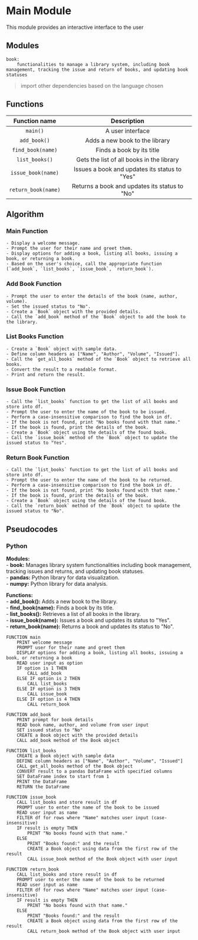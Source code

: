 # Main Module

This module provides an interactive interface to the user


## Modules

    book: 
        functionalities to manage a library system, including book management, tracking the issue and return of books, and updating book statuses

> import other dependencies based on the language chosen

    
## Functions

|Function name | Description |
|:--:|:--:|
|`main()`|A user interface|
|`add_book()`|Adds a new book to the library|
|`find_book(name)`|Finds a book by its title|
|`list_books()`|Gets the list of all books in the library|
|`issue_book(name)`|Issues a book and updates its status to "Yes"|
|`return_book(name)`|Returns a book and updates its status to "No"|


## Algorithm

### Main Function

    - Display a welcome message.
    - Prompt the user for their name and greet them.
    - Display options for adding a book, listing all books, issuing a book, or returning a book.
    - Based on the user's choice, call the appropriate function (`add_book`, `list_books`, `issue_book`, `return_book`).

### Add Book Function

    - Prompt the user to enter the details of the book (name, author, volume).
    - Set the issued status to "No".
    - Create a `Book` object with the provided details.
    - Call the `add_book` method of the `Book` object to add the book to the library.

### List Books Function

    - Create a `Book` object with sample data.
    - Define column headers as ["Name", "Author", "Volume", "Issued"].
    - Call the `get_all_books` method of the `Book` object to retrieve all books.
    - Convert the result to a readable format.
    - Print and return the result.

### Issue Book Function

    - Call the `list_books` function to get the list of all books and store into df.
    - Prompt the user to enter the name of the book to be issued.
    - Perform a case-insensitive comparison to find the book in df.
    - If the book is not found, print "No books found with that name."
    - If the book is found, print the details of the book.
    - Create a `Book` object using the details of the found book.
    - Call the `issue_book` method of the `Book` object to update the issued status to "Yes".

### Return Book Function

    - Call the `list_books` function to get the list of all books and store into df.
    - Prompt the user to enter the name of the book to be returned.
    - Perform a case-insensitive comparison to find the book in df.
    - If the book is not found, print "No books found with that name."
    - If the book is found, print the details of the book.
    - Create a `Book` object using the details of the found book.
    - Call the `return_book` method of the `Book` object to update the issued status to "No".


## Pseudocodes

### Python

**Modules:**\
    - **book:** Manages library system functionalities including book management, tracking issues and returns, and updating book statuses.\
    - **pandas:** Python library for data visualization.\
    - **numpy:** Python library for data analysis.

**Functions:**\
    - **add_book():** Adds a new book to the library.\
    - **find_book(name):** Finds a book by its title.\
    - **list_books():** Retrieves a list of all books in the library.\
    - **issue_book(name):** Issues a book and updates its status to "Yes".\
    - **return_book(name):** Returns a book and updates its status to "No".

```pseudocode
FUNCTION main
    PRINT welcome message
    PROMPT user for their name and greet them
    DISPLAY options for adding a book, listing all books, issuing a book, or returning a book
    READ user input as option
    IF option is 1 THEN
        CALL add_book
    ELSE IF option is 2 THEN
        CALL list_books
    ELSE IF option is 3 THEN
        CALL issue_book
    ELSE IF option is 4 THEN
        CALL return_book

FUNCTION add_book
    PRINT prompt for book details
    READ book name, author, and volume from user input
    SET issued status to "No"
    CREATE a Book object with the provided details
    CALL add_book method of the Book object

FUNCTION list_books
    CREATE a Book object with sample data
    DEFINE column headers as ["Name", "Author", "Volume", "Issued"]
    CALL get_all_books method of the Book object
    CONVERT result to a pandas DataFrame with specified columns
    SET DataFrame index to start from 1
    PRINT the DataFrame
    RETURN the DataFrame

FUNCTION issue_book
    CALL list_books and store result in df
    PROMPT user to enter the name of the book to be issued
    READ user input as name
    FILTER df for rows where "Name" matches user input (case-insensitive)
    IF result is empty THEN
        PRINT "No books found with that name."
    ELSE
        PRINT "Books found:" and the result
        CREATE a Book object using data from the first row of the result
        CALL issue_book method of the Book object with user input

FUNCTION return_book
    CALL list_books and store result in df
    PROMPT user to enter the name of the book to be returned
    READ user input as name
    FILTER df for rows where "Name" matches user input (case-insensitive)
    IF result is empty THEN
        PRINT "No books found with that name."
    ELSE
        PRINT "Books found:" and the result
        CREATE a Book object using data from the first row of the result
        CALL return_book method of the Book object with user input
```


